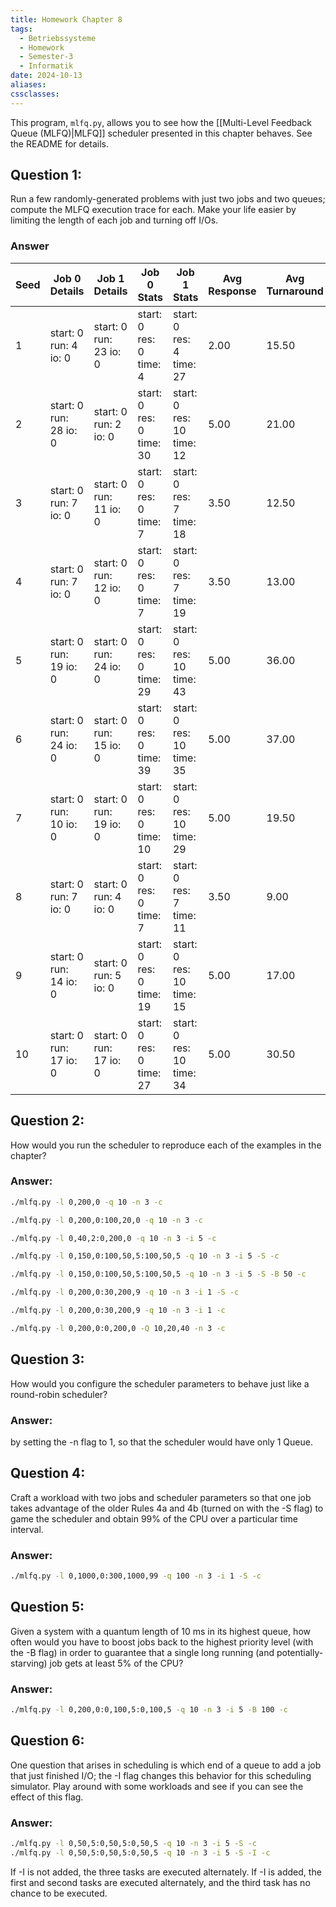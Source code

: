 ```yaml
---
title: Homework Chapter 8
tags:
  - Betriebssysteme
  - Homework
  - Semester-3
  - Informatik
date: 2024-10-13
aliases: 
cssclasses: 
---
```

This program, `mlfq.py`, allows you to see how the [[Multi-Level Feedback Queue (MLFQ)|MLFQ]] scheduler presented in this chapter behaves. See the README for details.
## Question 1:
Run a few randomly-generated problems with just two jobs and two queues; compute the MLFQ execution trace for each. Make your life easier by limiting the length of each job and turning off I/Os.
### Answer

| Seed | Job 0 Details                 | Job 1 Details          | Job 0 Stats           | Job 1 Stats            | Avg Response | Avg Turnaround |
| ---- | ----------------------------- | ---------------------- | --------------------- | ---------------------- | ------------ | -------------- |
| 1    | start: 0 <br>run: 4 <br>io: 0 | start: 0 run: 23 io: 0 | start: 0 res: 0 time: 4  | start: 0 res: 4 time: 27  | 2.00         | 15.50          |
| 2    | start: 0 run: 28 io: 0        | start: 0 run: 2 io: 0  | start: 0 res: 0 time: 30 | start: 0 res: 10 time: 12 | 5.00         | 21.00          |
| 3    | start: 0 run: 7 io: 0         | start: 0 run: 11 io: 0 | start: 0 res: 0 time: 7  | start: 0 res: 7 time: 18  | 3.50         | 12.50          |
| 4    | start: 0 run: 7 io: 0         | start: 0 run: 12 io: 0 | start: 0 res: 0 time: 7  | start: 0 res: 7 time: 19  | 3.50         | 13.00          |
| 5    | start: 0 run: 19 io: 0        | start: 0 run: 24 io: 0 | start: 0 res: 0 time: 29 | start: 0 res: 10 time: 43 | 5.00         | 36.00          |
| 6    | start: 0 run: 24 io: 0        | start: 0 run: 15 io: 0 | start: 0 res: 0 time: 39 | start: 0 res: 10 time: 35 | 5.00         | 37.00          |
| 7    | start: 0 run: 10 io: 0        | start: 0 run: 19 io: 0 | start: 0 res: 0 time: 10 | start: 0 res: 10 time: 29 | 5.00         | 19.50          |
| 8    | start: 0 run: 7 io: 0         | start: 0 run: 4 io: 0  | start: 0 res: 0 time: 7  | start: 0 res: 7 time: 11  | 3.50         | 9.00           |
| 9    | start: 0 run: 14 io: 0        | start: 0 run: 5 io: 0  | start: 0 res: 0 time: 19 | start: 0 res: 10 time: 15 | 5.00         | 17.00          |
| 10   | start: 0 run: 17 io: 0        | start: 0 run: 17 io: 0 | start: 0 res: 0 time: 27 | start: 0 res: 10 time: 34 | 5.00         | 30.50          |

## Question 2:
How would you run the scheduler to reproduce each of the examples in the chapter?

### Answer:
```sh
./mlfq.py -l 0,200,0 -q 10 -n 3 -c

./mlfq.py -l 0,200,0:100,20,0 -q 10 -n 3 -c

./mlfq.py -l 0,40,2:0,200,0 -q 10 -n 3 -i 5 -c

./mlfq.py -l 0,150,0:100,50,5:100,50,5 -q 10 -n 3 -i 5 -S -c

./mlfq.py -l 0,150,0:100,50,5:100,50,5 -q 10 -n 3 -i 5 -S -B 50 -c

./mlfq.py -l 0,200,0:30,200,9 -q 10 -n 3 -i 1 -S -c

./mlfq.py -l 0,200,0:30,200,9 -q 10 -n 3 -i 1 -c

./mlfq.py -l 0,200,0:0,200,0 -Q 10,20,40 -n 3 -c
```

## Question 3:
How would you configure the scheduler parameters to behave just like a round-robin scheduler?

### Answer:
by setting the -n flag to 1, so that the scheduler would have only 1 Queue.

## Question 4:
Craft a workload with two jobs and scheduler parameters so that one job takes advantage of the older Rules 4a and 4b (turned on with the -S flag) to game the scheduler and obtain 99% of the CPU over a particular time interval.

### Answer:
```sh
./mlfq.py -l 0,1000,0:300,1000,99 -q 100 -n 3 -i 1 -S -c
```

## Question 5:
Given a system with a quantum length of 10 ms in its highest queue, how often would you have to boost jobs back to the highest priority level (with the -B flag) in order to guarantee that a single long running (and potentially-starving) job gets at least 5% of the CPU?

### Answer:
```sh
./mlfq.py -l 0,200,0:0,100,5:0,100,5 -q 10 -n 3 -i 5 -B 100 -c
```

## Question 6:
One question that arises in scheduling is which end of a queue to add a job that just finished I/O; the -I flag changes this behavior for this scheduling simulator. Play around with some workloads and see if you can see the effect of this flag.

### Answer:
```sh
./mlfq.py -l 0,50,5:0,50,5:0,50,5 -q 10 -n 3 -i 5 -S -c
./mlfq.py -l 0,50,5:0,50,5:0,50,5 -q 10 -n 3 -i 5 -S -I -c
```
If -I is not added, the three tasks are executed alternately. If -I is added, the first and second tasks are executed alternately, and the third task has no chance to be executed.


